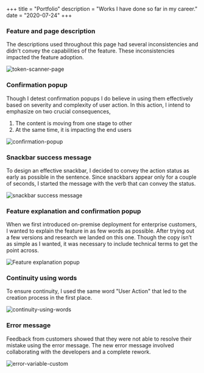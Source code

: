 +++
title = "Portfolio"
description = "Works I have done so far in my career."
date = "2020-07-24"
+++

### Feature and page description

The descriptions used throughout this page had several inconsistencies and didn't convey the capabilities of the feature. These inconsistencies impacted the feature adoption.

![token-scanner-page](/token-scanner-page.png)
### Confirmation popup

Though I detest confirmation popups I do believe in using them effectively based on severity and complexity of user action. 
In this action, I intend to emphasize on two crucial consequences,
1. The content is moving from one stage to other
2. At the same time, it is impacting the end users

![confirmation-popup](/confirmation-popup.png)

### Snackbar success message

To design an effective snackbar, I decided to convey the action status as early as possible in the sentence. Since snackbars appear only for a couple of seconds, I started the message with the verb that can convey the status.

![snackbar success message](/snackbar-success-message.png)

### Feature explanation and confirmation popup

When we first introduced on-premise deployment for enterprise customers, I wanted to explain the feature in as few words as possible. After trying out a few versions and research we landed on this one. Though the copy isn’t as simple as I wanted, it was necessary to include  technical terms to get the point across.

![Feature explanation popup](/feature-explanation-popup.png)

### Continuity using words

To ensure continuity, I used the same word "User Action" that led to the creation process in the first place.

![continuity-using-words](/continuity-using-words.png)

### Error message

Feedback from customers showed that they were not able to resolve their mistake using the error message. The new error message involved collaborating with the developers and a complete rework.

![error-variable-custom](/error-variable-custom-updated.png)